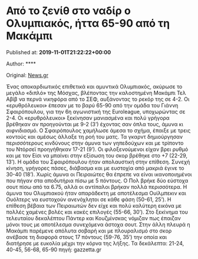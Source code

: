 
# Από το ζενίθ στο ναδίρ ο Ολυμπιακός, ήττα 65-90 από τη Μακάμπι

Published at: **2019-11-01T21:22:22+00:00**

Author: ****

Original: [News.gr](https://www.news.gr/athlhtika/article/2016206/apo-to-zenith-sto-nadir-o-olimpiakos-itta-65-90-apo-ti-makampi.html)

Ένας αποκαρδιωτικός επιθετικά και αμυντικά Ολυμπιακός, ακύρωσε το μεγάλο «διπλό» της Μόσχας, βλέποντας την καλοστημένη Μακάμπι Τελ Αβίβ να περνά νικηφόρα από το ΣΕΦ, αυξάνοντας το ρεκόρ της σε 4-2.
Οι «ερυθρόλευκοι» έπεσαν με το βαρύ 65-90 από την ομάδα του Γιάννη Σφαιρόπουλου, για την 6η αγωνιστική της Euroleague, υποχωρώντας σε 2-4.
Οι «ερυθρόλευκοι» ξεκίνησαν μανιασμένα και πολύ γρήγορα βρέθηκαν αν προηγούνται με 9-2 (3’) έχοντας σαν όπλα τους, άμυνα κι αιφνιδιασμό. Ο Σφαιρόπουλος χαμήλωσε άμεσα το σχήμα, έπαιξε με τρεις κοντούς και αμέσως άλλαξε τη ροή του ματς. Τα γκαρντ δημιούργησαν περισσότερους κινδύνους στην άμυνα των γηπεδούχων και με τρίποντο του Ντόρσεϊ προηγήθηκαν 17-21 (9’).
Οι φιλοξενούμενοι είχαν βρει ρυθμό και με τον Είσι να μπαίνει στην εξίσωση του σκορ βρέθηκε στο +7 (22-29, 13’). Η ομάδα του Σφαιρόπουλου ήταν απολαυστική στην επίθεση. Συνεχή κίνηση, γρήγορες πάσες, διάβασμα και με ευστοχία από μακριά έγινε το 30-40 (18’). Χωρίς άμυνα οι Πειραιώτες θα έπρεπε να είναι ικανοποιημένοι που πήγαν στα αποδυτήρια πίσω με 5 πόντους.
Ο Πολ βρήκε δύο εύστοχα σουτ πίσω από τα 6.75, αλλά οι αντίπαλοι βρήκαν πολλά περισσότερα. Η άμυνα του Ολυμπιακού ήταν απαράδεκτη με αποτέλεσμα Ουίλμπεκιν και Ουόλτερς να ευστοχούν ανενόχλητοι σε κάθε φάση (50-61, 25’). Η επίθεση βέβαια των Πειραιωτών δεν είχε και πολύ καλύτερη εικόνα με πολλές χαμένες βολές και κακές επιλογές (55-66, 30’).
Στο ξεκίνημα του τελευταίου δεκαλέπτου Πάντερ και Κουζμίνσκας νόμιζαν πως έπαιζαν μόνοι τους με αποτέλεσμα συνεχόμενα άστοχα σουτ. Στην άλλη πλευρά η Μακάμπι παρέμενε απόλυτα σοβαρή και με πλουραλισμό στο σκορ ανέβασε τη διαφορά στους 17 πόντους (59-76, 35’) την οποία και διατήρησε με ευκολία μέχρι την κόρνα της λήξης.
Τα δεκάλεπτα: 21-24, 40-45, 56-68, 65-90
πηγή: gazzetta.gr
